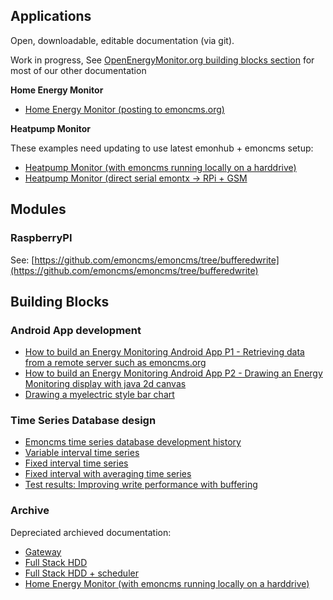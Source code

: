 ## Applications

Open, downloadable, editable documentation (via git).

Work in progress, See [OpenEnergyMonitor.org building blocks section](openenergymonitor.org/emon/buildingblocks) for most of our other documentation

**Home Energy Monitor**

* [Home Energy Monitor (posting to emoncms.org)](Applications/HomeEnergyMonitor/HomeEnergyMonitor.md)

**Heatpump Monitor** 

These examples need updating to use latest emonhub + emoncms setup:

* [Heatpump Monitor (with emoncms running locally on a harddrive)](Applications/HeatpumpMonitorHDD/HeatpumpMonitorHDD.md)
* [Heatpump Monitor (direct serial emontx -> RPi + GSM](Applications/HeatpumpMonitorSerialGSM/HeatpumpMonitorSerialGSM.md)

## Modules

### RaspberryPI

See: [https://github.com/emoncms/emoncms/tree/bufferedwrite](https://github.com/emoncms/emoncms/tree/bufferedwrite)

## Building Blocks

### Android App development

* [How to build an Energy Monitoring Android App P1 - Retrieving data from a remote server such as emoncms.org](BuildingBlocks/AndroidApp/AndroidAppPart1.md)
* [How to build an Energy Monitoring Android App P2 - Drawing an Energy Monitoring display with java 2d canvas](BuildingBlocks/AndroidApp/AndroidAppPart2.md)
* [Drawing a myelectric style bar chart](BuildingBlocks/DrawingABarChart/DrawingABarChart.md)

### Time Series Database design

- [Emoncms time series database development history](BuildingBlocks/TimeSeries/history.md)
- [Variable interval time series](BuildingBlocks/TimeSeries/variableinterval.md)
- [Fixed interval time series](BuildingBlocks/TimeSeries/fixedinterval.md)
- [Fixed interval with averaging time series](BuildingBlocks/TimeSeries/fixedintervalaveraging.md)
- [Test results: Improving write performance with buffering](BuildingBlocks/TimeSeries/writeloadinvestigation.md)

### Archive

Depreciated archieved documentation:

* [Gateway](Archive/RaspberryPI/Gateway/gateway.md)
* [Full Stack HDD](Archive/RaspberryPI/FullStackHDD/FullStackHDD.md)
* [Full Stack HDD + scheduler](Archive/RaspberryPI/FullStackHDDScheduler/FullStackHDDScheduler.md)
* [Home Energy Monitor (with emoncms running locally on a harddrive)](Archive/Applications/HomeEnergyMonitorHDD/HomeEnergyMonitorHDD.md)
